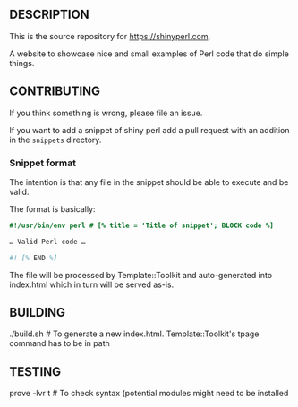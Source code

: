 ## DESCRIPTION ##

This is the source repository for https://shinyperl.com.

A website to showcase nice and small examples of Perl code that do simple things.

## CONTRIBUTING ##

If you think something is wrong, please file an issue.

If you want to add a snippet of shiny perl add a pull request with an addition in the `snippets` directory.

### Snippet format ###

The intention is that any file in the snippet should be able to execute and be valid.

The format is basically:

```perl
#!/usr/bin/env perl # [% title = 'Title of snippet'; BLOCK code %]

… Valid Perl code …

#! [% END %]
```

The file will be processed by Template::Toolkit and auto-generated into index.html which in turn will be served as-is.

## BUILDING ##

./build.sh # To generate a new index.html. Template::Toolkit's tpage command has to be in path

## TESTING ##

prove -lvr t # To check syntax (potential modules might need to be installed


